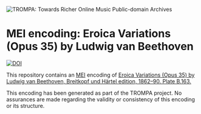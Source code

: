![TROMPA: Towards Richer Online Music Public-domain Archives](https://trompamusic.eu/sites/default/files/top-bar-logo_0_0.png)

# MEI encoding: Eroica Variations (Opus 35) by Ludwig van Beethoven
[![DOI](https://zenodo.org/badge/225893785.svg)](https://zenodo.org/badge/latestdoi/225893785)



This repository contains an [MEI](https://music-encoding.org) encoding of [Eroica Variations (Opus 35) by Ludwig van Beethoven, Breitkopf und Härtel edition, 1862–90. Plate B.163.](https://imslp.org/wiki/Special:ReverseLookup/52946) 

This encoding has been generated as part of the TROMPA project. No assurances are made regarding the validity or consistency of this encoding or its structure.
